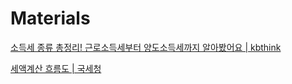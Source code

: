 # Materials

[소득세 종류 총정리! 근로소득세부터 양도소득세까지 알아봤어요 | kbthink](https://kbthink.com/main/asset-management/wealth-manage-tip/kbthink-original/202408/income-tax.html)

[세액계산 흐름도 | 국세청](https://www.nts.go.kr/nts/cm/cntnts/cntntsView.do?mi=2226&cntntsId=7666)
